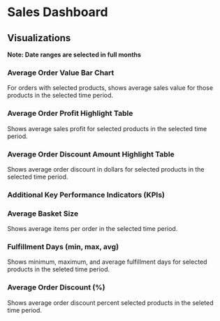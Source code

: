 # Sales Dashboard
## Visualizations
**Note: Date ranges are selected in full months**
### **Average Order Value Bar Chart**   
For orders with selected products, shows average sales value for those products in the selected time period.

### **Average Order Profit Highlight Table**   
Shows average sales profit for selected products in the selected time period.

### **Average Order Discount Amount Highlight Table**   
Shows average order discount in dollars for selected products in the selected time period. 

### Additional Key Performance Indicators (KPIs)
### **Average Basket Size**   
Shows average items per order in the selected time period.

### **Fulfillment Days (min, max, avg)**   
Shows minimum, maximum, and average fulfillment days for selected products in the seleted time period.

### **Average Order Discount (%)**   
Shows average order discount percent selected products in the seleted time period. 